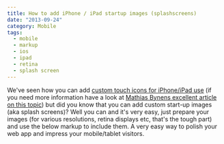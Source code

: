 ```yaml
---
title: How to add iPhone / iPad startup images (splashscreens)
date: "2013-09-24"
category: Mobile
tags:
  - mobile
  - markup
  - ios
  - ipad
  - retina
  - splash screen
---
```


We've seen how you can add [custom touch icons for iPhone/iPad use](/blog/markup/how-to-attach-a-custom-apple-iphoneipad-icon-to-your-website/ "How to attach a custom apple iPhone/iPad icon to your website") (if you need more information have a look at [Mathias Bynens excellent article on this topic](http://mathiasbynens.be/notes/touch-icons "Everything you always wanted to know about touch icons")) but did you know that you can add custom start-up images (aka splash screens)? Well you can and it's very easy, just prepare your images (for various resolutions, retina displays etc, that's the tough part) and use the below markup to include them. A very easy way to polish your web app and impress your mobile/tablet visitors.
